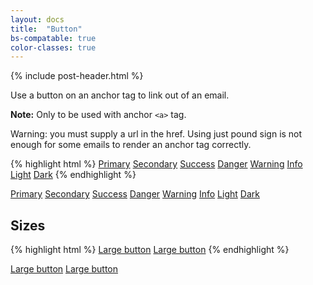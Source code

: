 ```yaml
---
layout: docs
title:  "Button"
bs-compatable: true
color-classes: true
---
```

{% include post-header.html %}

Use a button on an anchor tag to link out of an email.

**Note:** Only to be used with anchor <code>&lt;a&gt;</code> tag.

<span class="text-danger">Warning:</span> you must supply a url in the href. Using just pound sign is not enough for some emails to render an anchor tag correctly.

{% highlight html %}
<a href="https://bootstrapemail.com" class="btn btn-primary">Primary</a>
<a href="https://bootstrapemail.com" class="btn btn-secondary">Secondary</a>
<a href="https://bootstrapemail.com" class="btn btn-success">Success</a>
<a href="https://bootstrapemail.com" class="btn btn-danger">Danger</a>
<a href="https://bootstrapemail.com" class="btn btn-warning">Warning</a>
<a href="https://bootstrapemail.com" class="btn btn-info">Info</a>
<a href="https://bootstrapemail.com" class="btn btn-light">Light</a>
<a href="https://bootstrapemail.com" class="btn btn-dark">Dark</a>
{% endhighlight %}

<a href="https://bootstrapemail.com" class="btn btn-primary">Primary</a>
<a href="https://bootstrapemail.com" class="btn btn-secondary">Secondary</a>
<a href="https://bootstrapemail.com" class="btn btn-success">Success</a>
<a href="https://bootstrapemail.com" class="btn btn-danger">Danger</a>
<a href="https://bootstrapemail.com" class="btn btn-warning">Warning</a>
<a href="https://bootstrapemail.com" class="btn btn-info">Info</a>
<a href="https://bootstrapemail.com" class="btn btn-light">Light</a>
<a href="https://bootstrapemail.com" class="btn btn-dark">Dark</a>

## Sizes
{% highlight html %}
<a href="https://bootstrapemail.com" class="btn btn-primary btn-lg">Large button</a>
<a href="https://bootstrapemail.com" class="btn btn-secondary btn-lg">Large button</a>
{% endhighlight %}

<a href="https://bootstrapemail.com" class="btn btn-primary btn-lg">Large button</a>
<a href="https://bootstrapemail.com" class="btn btn-secondary btn-lg">Large button</a>
